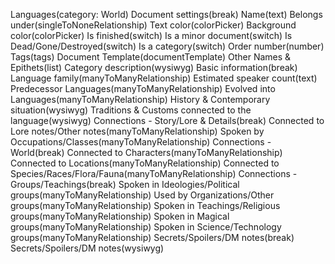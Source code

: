 Languages(category: World)
    Document settings(break)
    Name(text)
    Belongs under(singleToNoneRelationship)
    Text color(colorPicker)
    Background color(colorPicker)
    Is finished(switch)
    Is a minor document(switch)
    Is Dead/Gone/Destroyed(switch)
    Is a category(switch)
    Order number(number)
    Tags(tags)
    Document Template(documentTemplate)
    Other Names & Epithets(list)
    Category description(wysiwyg)
    Basic information(break)
    Language family(manyToManyRelationship)
    Estimated speaker count(text)
    Predecessor Languages(manyToManyRelationship)
    Evolved into Languages(manyToManyRelationship)
    History & Contemporary situation(wysiwyg)
    Traditions & Customs connected to the language(wysiwyg)
    Connections - Story/Lore & Details(break)
    Connected to Lore notes/Other notes(manyToManyRelationship)
    Spoken by Occupations/Classes(manyToManyRelationship)
    Connections - World(break)
    Connected to Characters(manyToManyRelationship)
    Connected to Locations(manyToManyRelationship)
    Connected to Species/Races/Flora/Fauna(manyToManyRelationship)
    Connections - Groups/Teachings(break)
    Spoken in Ideologies/Political groups(manyToManyRelationship)
    Used by Organizations/Other groups(manyToManyRelationship)
    Spoken in Teachings/Religious groups(manyToManyRelationship)
    Spoken in Magical groups(manyToManyRelationship)
    Spoken in Science/Technology groups(manyToManyRelationship)
    Secrets/Spoilers/DM notes(break)
    Secrets/Spoilers/DM notes(wysiwyg)